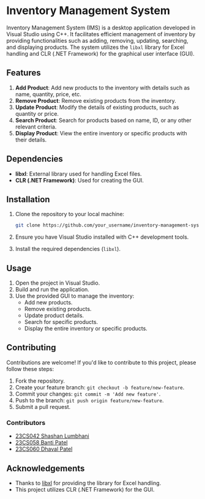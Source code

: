 # Inventory Management System

Inventory Management System (IMS) is a desktop application developed in Visual Studio using C++. It facilitates efficient management of inventory by providing functionalities such as adding, removing, updating, searching, and displaying products. The system utilizes the `libxl` library for Excel handling and CLR (.NET Framework) for the graphical user interface (GUI).

## Features

1. **Add Product**: Add new products to the inventory with details such as name, quantity, price, etc.
2. **Remove Product**: Remove existing products from the inventory.
3. **Update Product**: Modify the details of existing products, such as quantity or price.
4. **Search Product**: Search for products based on name, ID, or any other relevant criteria.
5. **Display Product**: View the entire inventory or specific products with their details.

## Dependencies

- **libxl**: External library used for handling Excel files.
- **CLR (.NET Framework)**: Used for creating the GUI.

## Installation

1. Clone the repository to your local machine:

    ```bash
    git clone https://github.com/your_username/inventory-management-system.git
    ```

2. Ensure you have Visual Studio installed with C++ development tools.

3. Install the required dependencies (`libxl`).

## Usage

1. Open the project in Visual Studio.
2. Build and run the application.
3. Use the provided GUI to manage the inventory:
   - Add new products.
   - Remove existing products.
   - Update product details.
   - Search for specific products.
   - Display the entire inventory or specific products.

## Contributing

Contributions are welcome! If you'd like to contribute to this project, please follow these steps:

1. Fork the repository.
2. Create your feature branch: `git checkout -b feature/new-feature`.
3. Commit your changes: `git commit -m 'Add new feature'`.
4. Push to the branch: `git push origin feature/new-feature`.
5. Submit a pull request.

### Contributors

- [23CS042 Shashan Lumbhani](https://github.com/soni-shashan)
- [23CS058 Banti Patel](https://github.com/Bantipatel20)
- [23CS060 Dhaval Patel](https://github.com/Dsp2810)
  

## Acknowledgements

- Thanks to [libxl](https://www.libxl.com/) for providing the library for Excel handling.
- This project utilizes CLR (.NET Framework) for the GUI.
